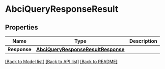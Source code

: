 # AbciQueryResponseResult

## Properties

Name | Type | Description | Notes
------------ | ------------- | ------------- | -------------
**Response** | [**AbciQueryResponseResultResponse**](ABCIQueryResponse_result_response.md) |  | 

[[Back to Model list]](../README.md#documentation-for-models) [[Back to API list]](../README.md#documentation-for-api-endpoints) [[Back to README]](../README.md)


